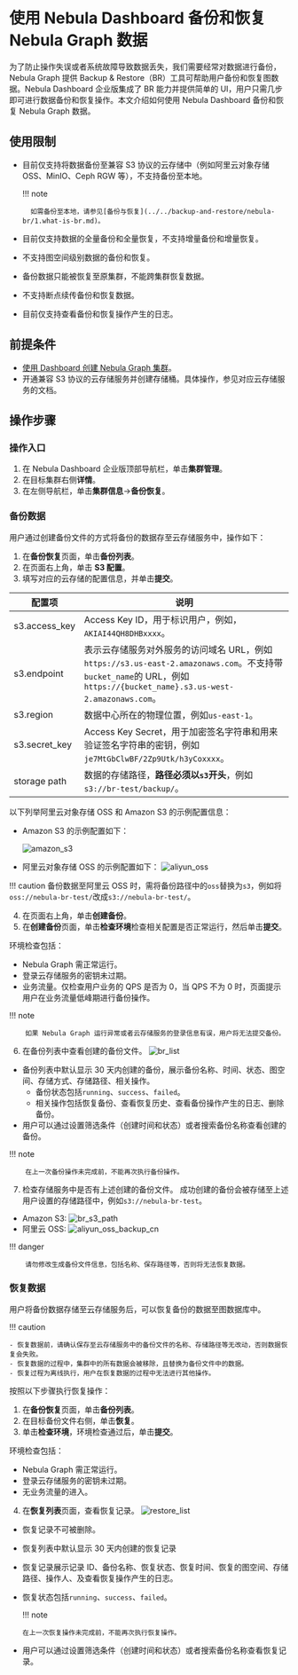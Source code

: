# 使用 Nebula Dashboard 备份和恢复 Nebula Graph 数据

为了防止操作失误或者系统故障导致数据丢失，我们需要经常对数据进行备份，Nebula Graph 提供 Backup & Restore（BR）工具可帮助用户备份和恢复图数据。Nebula Dashboard 企业版集成了 BR 能力并提供简单的 UI，用户只需几步即可进行数据备份和恢复操作。本文介绍如何使用 Nebula Dashboard 备份和恢复 Nebula Graph 数据。

## 使用限制

- 目前仅支持将数据备份至兼容 S3 协议的云存储中（例如阿里云对象存储 OSS、MinIO、Ceph RGW 等），不支持备份至本地。

  !!! note

        如需备份至本地，请参见[备份与恢复](../../backup-and-restore/nebula-br/1.what-is-br.md)。

- 目前仅支持数据的全量备份和全量恢复，不支持增量备份和增量恢复。
- 不支持图空间级别数据的备份和恢复。
- 备份数据只能被恢复至原集群，不能跨集群恢复数据。
- 不支持断点续传备份和恢复数据。
- 目前仅支持查看备份和恢复操作产生的日志。

## 前提条件

- [使用 Dashboard 创建 Nebula Graph 集群](../3.create-import-dashboard/1.create-cluster.md)。
- 开通兼容 S3 协议的云存储服务并创建存储桶。具体操作，参见对应云存储服务的文档。
  
## 操作步骤

### 操作入口

1. 在 Nebula Dashboard 企业版顶部导航栏，单击**集群管理**。
2. 在目标集群右侧**详情**。
3. 在左侧导航栏，单击**集群信息**->**备份恢复**。
   
### 备份数据

用户通过创建备份文件的方式将备份的数据存至云存储服务中，操作如下：

1. 在**备份恢复**页面，单击**备份列表**。
2. 在页面右上角，单击 **S3 配置**。
3. 填写对应的云存储的配置信息，并单击**提交**。
   
  | 配置项        | 说明                                                         |
  | ------------- | ------------------------------------------------------------ |
  | s3.access_key | Access Key ID，用于标识用户，例如，`AKIAI44QH8DHBxxxx`。          |
  | s3.endpoint   | 表示云存储服务对外服务的访问域名 URL，例如`https://s3.us-east-2.amazonaws.com`。不支持带`bucket_name`的 URL，例如`https://{bucket_name}.s3.us-west-2.amazonaws.com`。 |
  | s3.region     | 数据中心所在的物理位置，例如`us-east-1`。                    |
  | s3.secret_key | Access Key Secret，用于加密签名字符串和用来验证签名字符串的密钥，例如`je7MtGbClwBF/2Zp9Utk/h3yCoxxxx`。 |
  | storage path  | 数据的存储路径，**路径必须以`s3`开头**，例如`s3://br-test/backup/`。                 |      

  以下列举阿里云对象存储 OSS 和 Amazon S3 的示例配置信息：

  - Amazon S3 的示例配置如下：

    ![amazon_s3](https://docs-cdn.nebula-graph.com.cn/figures/amazon_s3_2022-06-20_14-29-11.png)

  - 阿里云对象存储 OSS 的示例配置如下：
    ![aliyun_oss](https://docs-cdn.nebula-graph.com.cn/figures/br_s3_aliyun_2022-06-20_12-07-37.png)

  !!! caution
      备份数据至阿里云 OSS 时，需将备份路径中的`oss`替换为`s3`，例如将`oss://nebula-br-test/`改成`s3://nebula-br-test/`。
  
4. 在页面右上角，单击**创建备份**。
5. 在**创建备份**页面，单击**检查环境**检查相关配置是否正常运行，然后单击**提交**。

  环境检查包括：

  - Nebula Graph 需正常运行。
  - 登录云存储服务的密钥未过期。
  - 业务流量。仅检查用户业务的 QPS 是否为 0，当 QPS 不为 0 时，页面提示用户在业务流量低峰期进行备份操作。

  !!! note

        如果 Nebula Graph 运行异常或者云存储服务的登录信息有误，用户将无法提交备份。
  
6. 在备份列表中查看创建的备份文件。
  ![br_list](https://docs-cdn.nebula-graph.com.cn/figures/brlist_2022-06-27_14-23-24_cn.png)

  - 备份列表中默认显示 30 天内创建的备份，展示备份名称、时间、状态、图空间、存储方式、存储路径、相关操作。
    - 备份状态包括`running`、`success`、`failed`。
    - 相关操作包括恢复备份、查看恢复历史、查看备份操作产生的日志、删除备份。
  - 用户可以通过设置筛选条件（创建时间和状态）或者搜索备份名称查看创建的备份。

  !!! note

        在上一次备份操作未完成前，不能再次执行备份操作。

7. 检查存储服务中是否有上述创建的备份文件。
  成功创建的备份会被存储至上述用户设置的存储路径中，例如`s3://nebula-br-test`。

  - Amazon S3: 
  ![br_s3_path](https://docs-cdn.nebula-graph.com.cn/figures/br_s3_2022-06-20_12-07-37.png)
  - 阿里云 OSS:
  ![aliyun_oss_backup_cn](https://docs-cdn.nebula-graph.com.cn/figures/aliyun_oss_backup_2022-06-27_13-52-23_cn.png)

  !!! danger

        请勿修改生成备份文件信息，包括名称、保存路径等，否则将无法恢复数据。


### 恢复数据

用户将备份数据存储至云存储服务后，可以恢复备份的数据至图数据库中。

!!! caution

    - 恢复数据前，请确认保存至云存储服务中的备份文件的名称、存储路径等无改动，否则数据恢复会失败。
    - 恢复数据的过程中，集群中的所有数据会被移除，且替换为备份文件中的数据。
    - 恢复过程为离线执行，用户在恢复数据的过程中无法进行其他操作。

按照以下步骤执行恢复操作：

1. 在**备份恢复**页面，单击**备份列表**。
2. 在目标备份文件右侧，单击**恢复**。
3. 单击**检查环境**，环境检查通过后，单击**提交**。
   
  环境检查包括：

  - Nebula Graph 需正常运行。
  - 登录云存储服务的密钥未过期。
  - 无业务流量的进入。
  
4. 在**恢复列表**页面，查看恢复记录。
  ![restore_list](https://docs-cdn.nebula-graph.com.cn/figures/restorelist_2022-06-27_14-23-24_cn.png)
   
  - 恢复记录不可被删除。 
  - 恢复列表中默认显示 30 天内创建的恢复记录
  - 恢复记录展示记录 ID、备份名称、恢复状态、恢复时间、恢复的图空间、存储路径、操作人、及查看恢复操作产生的日志。
  - 恢复状态包括`running`、`success`、`failed`。

    !!! note

        在上一次恢复操作未完成前，不能再次执行恢复操作。

  - 用户可以通过设置筛选条件（创建时间和状态）或者搜索备份名称查看恢复记录。

